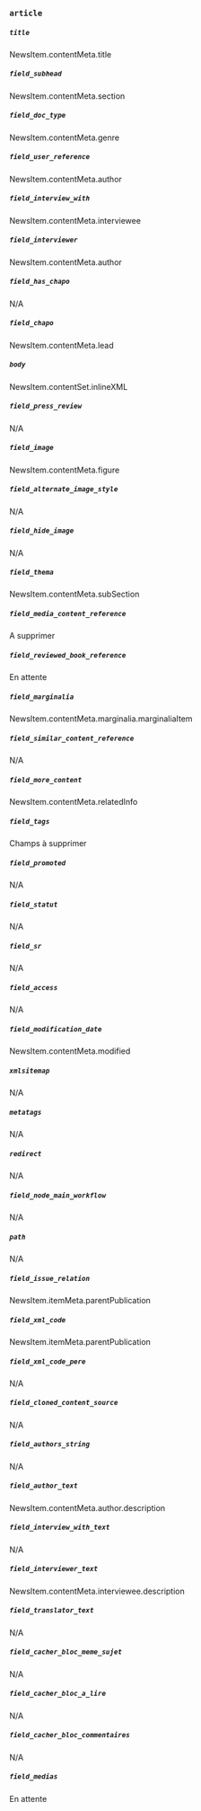### `article`

##### `title`

NewsItem.contentMeta.title

##### `field_subhead`

NewsItem.contentMeta.section

##### `field_doc_type`

NewsItem.contentMeta.genre

##### `field_user_reference`

NewsItem.contentMeta.author

##### `field_interview_with`

NewsItem.contentMeta.interviewee

##### `field_interviewer`

NewsItem.contentMeta.author

##### `field_has_chapo`

N/A

##### `field_chapo`

NewsItem.contentMeta.lead

##### `body`

NewsItem.contentSet.inlineXML

##### `field_press_review`

N/A

##### `field_image`

NewsItem.contentMeta.figure

##### `field_alternate_image_style`

N/A

##### `field_hide_image`

N/A

##### `field_thema`

NewsItem.contentMeta.subSection

##### `field_media_content_reference`

A supprimer

##### `field_reviewed_book_reference`

En attente

##### `field_marginalia`

NewsItem.contentMeta.marginalia.marginaliaItem

##### `field_similar_content_reference`

N/A

##### `field_more_content`

NewsItem.contentMeta.relatedInfo

##### `field_tags`

Champs à supprimer

##### `field_promoted`

N/A

##### `field_statut`

N/A

##### `field_sr`

N/A

##### `field_access`

N/A

##### `field_modification_date`

NewsItem.contentMeta.modified

##### `xmlsitemap`

N/A

##### `metatags`

N/A

##### `redirect`

N/A

##### `field_node_main_workflow`

N/A

##### `path`

N/A

##### `field_issue_relation`

NewsItem.itemMeta.parentPublication

##### `field_xml_code`

NewsItem.itemMeta.parentPublication

##### `field_xml_code_pere`

N/A

##### `field_cloned_content_source`

N/A

##### `field_authors_string`

N/A

##### `field_author_text`

NewsItem.contentMeta.author.description

##### `field_interview_with_text`

N/A

##### `field_interviewer_text`

NewsItem.contentMeta.interviewee.description

##### `field_translator_text`

N/A

##### `field_cacher_bloc_meme_sujet`

N/A

##### `field_cacher_bloc_a_lire`

N/A

##### `field_cacher_bloc_commentaires`

N/A

##### `field_medias`

En attente
